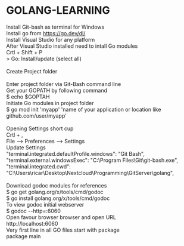 # GOLANG-LEARNING
Install Git-bash as terminal for Windows<br>
Install go from https://go.dev/dl/<br>
Install Visual Studio for any platform<br>
After Visual Studio installed need to intall Go modules<br>
	Crtl + Shift + P <br>
	> Go: Install/update (select all)<br>
<br>
Create Project folder<br>
<br>
Enter project folder via Git-Bash command line<br>
Get your GOPATH by following command <br>
	$ echo $GOPTAH<br>
Initiate Go modules in project folder<br>
	$ go mod init 'myapp'  'name of your application or location like github.com/user/myapp'<br>
<br>
Opening Settings short cup<br>
	Crtl + ,<br>
	File --> Preferences --> Settings<br>
	Update Settings<br>
		"terminal.integrated.defaultProfile.windows": "Git Bash",<br>
		"terminal.external.windowsExec": "C:\\Program Files\\Git\\git-bash.exe",<br>
		"terminal.integrated.cwd": "C:\\Users\\ricar\\Desktop\\Nextcloud\\Programming\\GitServer\\golang",<br>
<br>
Download godoc modules for references<br>
	$ go get golang.org/x/tools/cmd/godoc<br>
	$ go install golang.org/x/tools/cmd/godoc<br>
To view godoc initial webserver<br>
	$ godoc --http=:6060<br>
Open favour browser browser and open URL<br>
	http://localhost:6060<br>
Very first line in all GO files start with package<br>
	package main<br>
